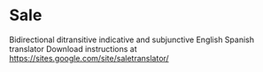 # Sale
Bidirectional ditransitive indicative and subjunctive English Spanish translator
Download instructions at https://sites.google.com/site/saletranslator/
